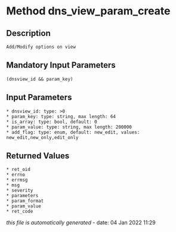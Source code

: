 # Method dns_view_param_create

## Description
	Add/Modify options on view

## Mandatory Input Parameters
	(dnsview_id && param_key)

## Input Parameters
	* dnsview_id: type: >0
	* param_key: type: string, max length: 64
	* is_array: type: bool, default: 0
	* param_value: type: string, max length: 200000
	* add_flag: type: enum, default: new_edit, values: new_edit,new_only,edit_only

## Returned Values
	* ret_oid
	* errno
	* errmsg
	* msg
	* severity
	* parameters
	* param_format
	* param_value
	* ret_code


*this file is automatically generated* - date: 04 Jan 2022 11:29